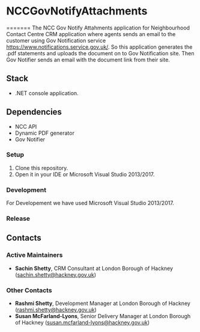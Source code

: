 # NCCGovNotifyAttachments
=======
The NCC Gov Notify Attahments application for Neighbourhood Contact Centre CRM application where agents sends an email to the customer using Gov Notification service https://www.notifications.service.gov.uk/.   So this application generates the .pdf statements and uploads the document on to Gov Notification site.   Then Gov Notifier sends an email with the document link from their site.

## Stack

- .NET console application.

## Dependencies

- NCC API
- Dynamic PDF generator
- Gov Notifier

### Setup

1. Clone this repository.
2. Open it in your IDE or Microsoft Visual Studio 2013/2017.

### Development

For Developement we have used Microsoft Visual Studio 2013/2017.

### Release

## Contacts

### Active Maintainers

- **Sachin Shetty**, CRM Consultant at London Borough of Hackney (sachin.shetty@hackney.gov.uk)

### Other Contacts

- **Rashmi Shetty**, Development Manager at London Borough of Hackney (rashmi.shetty@hackney.gov.uk)
- **Susan McFarland-Lyons**, Senior Delivery Manager at London Borough of Hackney (susan.mcfarland-lyons@hackney.gov.uk)

